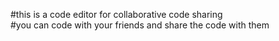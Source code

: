 #this is a code editor for collaborative code sharing <br>
#you can code with your friends and share the code with them <br>
